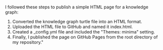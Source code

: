 I followed these steps to publish a simple HTML page for a knowledge graph:

1. Converted the knowledge graph turtle file into an HTML format.
2. Uploaded the HTML file to GitHub and named it index.html.
3. Created a _config.yml file and included the "Themes: minima" setting.
4. Finally, I published the page on GitHub Pages from the root directory of my repository."
